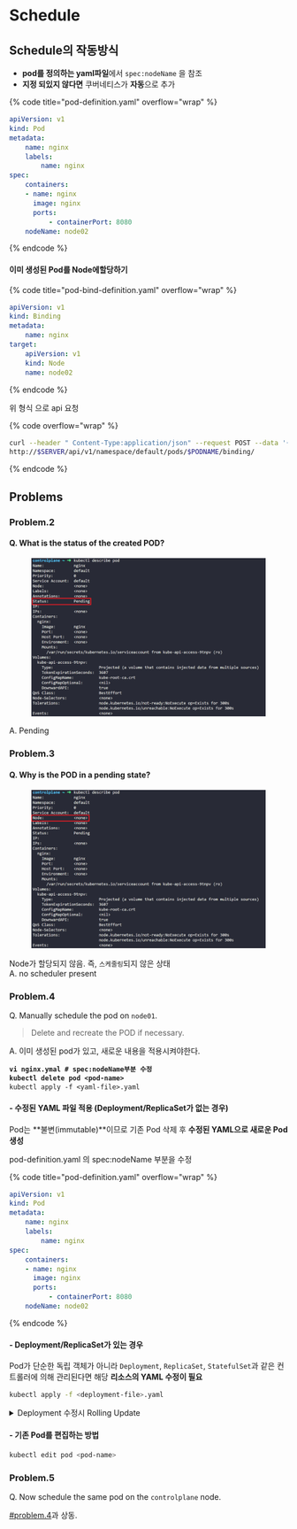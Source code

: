 # Schedule

## Schedule의 작동방식

* **pod를 정의하는  yaml파일**에서  `spec:nodeName`  을 참조
* **지정 되있지 않다면** 쿠버네티스가 **자동**으로 추가

{% code title="pod-definition.yaml" overflow="wrap" %}
```yaml
apiVersion: v1
kind: Pod
metadata:
    name: nginx
    labels: 
        name: nginx
spec:
    containers:
    - name: nginx
      image: nginx
      ports:
          - containerPort: 8080
    nodeName: node02
```
{% endcode %}

#### 이미 생성된 Pod를 Node에할당하기&#x20;

{% code title="pod-bind-definition.yaml" overflow="wrap" %}
```yaml
apiVersion: v1
kind: Binding
metadata:
    name: nginx
target:
    apiVersion: v1
    kind: Node
    name: node02
```
{% endcode %}

위 형식  으로 api  요청

{% code overflow="wrap" %}
```bash
curl --header " Content-Type:application/json" --request POST --data '{"apiVerson" : "v1", "kind": "Binding" ...}'
http://$SERVER/api/v1/namespace/default/pods/$PODNAME/binding/
```
{% endcode %}

## Problems

### Problem.2

#### Q. What is the status of the created POD?

<figure><img src="../../.gitbook/assets/image (3).png" alt=""><figcaption></figcaption></figure>

A. Pending

### Problem.3

#### Q. Why is the POD in a pending state?

<figure><img src="../../.gitbook/assets/image (2).png" alt=""><figcaption></figcaption></figure>

Node가 할당되지 않음. 즉, `스케줄링`되지 않은 상태\
A. no scheduler present

### Problem.4

Q. Manually schedule the pod on `node01`.

> Delete and recreate the POD if necessary.

A. 이미  생성된 pod가  있고, 새로운  내용을  적용시켜야한다.

<pre class="language-bash" data-overflow="wrap"><code class="lang-bash"><strong>vi nginx.ymal # spec:nodeName부분 수정
</strong><strong>kubectl delete pod &#x3C;pod-name>
</strong>kubectl apply -f &#x3C;yaml-file>.yaml
</code></pre>

#### - 수정된 YAML 파일 적용 (Deployment/ReplicaSet가 없는 경우)

Pod는 **불변(immutable)**이므로 기존 Pod 삭제 후 **수정된 YAML으로 새로운 Pod 생성**

pod-definition.yaml 의 spec:nodeName 부분을 수정

{% code title="pod-definition.yaml" overflow="wrap" %}
```yaml
apiVersion: v1
kind: Pod
metadata:
    name: nginx
    labels: 
        name: nginx
spec:
    containers:
    - name: nginx
      image: nginx
      ports:
          - containerPort: 8080
    nodeName: node02
```
{% endcode %}

#### - Deployment/ReplicaSet가 있는 경우

Pod가 단순한 독립 객체가 아니라 `Deployment`, `ReplicaSet`, `StatefulSet`과 같은 컨트롤러에 의해 관리된다면 해당 **리소스의 YAML 수정이 필요**

```bash
kubectl apply -f <deployment-file>.yaml
```

<details>

<summary>Deployment 수정시 Rolling Update</summary>

Deployment는 수정된 스펙에 맞춰 기존 Pod를 순차적으로 삭제하고 새로운 Pod 생성 (Rolling Update)

</details>

#### - 기존 Pod를 편집하는 방법

```bash
kubectl edit pod <pod-name>
```

### Problem.5

Q. Now schedule the same pod on the `controlplane` node.

[#problem.4](schedule.md#problem.4 "mention")과 상동.



